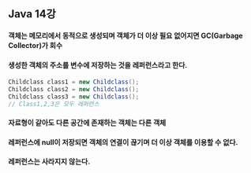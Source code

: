 ## Java 14강
#### 객체는 메모리에서 동적으로 생성되며 객체가 더 이상 필요 없어지면 GC(Garbage Collector)가 회수
#### 생성한 객체의 주소를 변수에 저장하는 것을 레퍼런스라고 한다.
``` java
Childclass class1 = new Childclass();
Childclass class2 = new Childclass();
Childclass class3 = new Childclass();
// Class1,2,3은 모두 레퍼런스
```
#### 자료형이 같아도 다른 공간에 존재하는 객체는 다른 객체
#### 레퍼런스에 null이 저장되면 객체의 연결이 끊기며 더 이상 객체를 이용할 수 없다.
#### 레퍼런스는 사라지지 않는다.